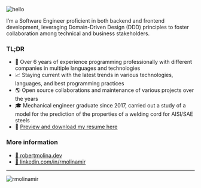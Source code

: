 ![hello](https://img.shields.io/badge/hello,-e63b6c?style=for-the-badge)

I’m a Software Engineer proficient in both backend and frontend development, leveraging Domain-Driven Design (DDD) principles to foster collaboration among technical and business stakeholders.

### TL;DR

- 💼 Over 6 years of experience programming professionally with different companies in multiple languages and technologies
- 📈 Staying current with the latest trends in various technologies, languages, and best programming practices
- 🌎 Open source collaborations and maintenance of various projects over the years
- 🎓 Mechanical engineer graduate since 2017, carried out a study of a model for the prediction of the properties of a welding cord for AISI/SAE steels
- 📄 [Preview and download my resume here](https://drive.google.com/file/d/15bEpE77LztNaNu2fn2wRtPsXeKzHSCu9/view)

### More information

- [🔗 robertmolina.dev](https://www.robertmolina.dev/)
- [🔗 linkedin.com/in/rmolinamir](https://www.linkedin.com/in/rmolinamir)

---

![rmolinamir](https://github-readme-stats.vercel.app/api?username=rmolinamir&&custom_title=Robert%20Molina&show_icons=true&theme=github_dark)
